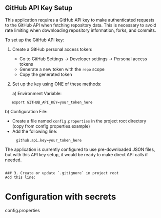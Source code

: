## GitHub API Key Setup

This application requires a GitHub API key to make authenticated requests to the GitHub API when fetching repository data. This is necessary to avoid rate limiting when downloading repository information, forks, and commits.

To set up the GitHub API key:

1. Create a GitHub personal access token:
   - Go to GitHub Settings → Developer settings → Personal access tokens
   - Generate a new token with the `repo` scope
   - Copy the generated token

2. Set up the key using ONE of these methods:

   a) Environment Variable:
```
   export GITHUB_API_KEY=your_token_here
```

   b) Configuration File:
   - Create a file named `config.properties` in the project root directory (copy from config.properties.example)
   - Add the following line:
```
     github.api.key=your_token_here
```

The application is currently configured to use pre-downloaded JSON files, but with this API key setup, it would be ready to make direct API calls if needed.
```

### 3. Create or update `.gitignore` in project root
Add this line:
```
# Configuration with secrets
config.properties